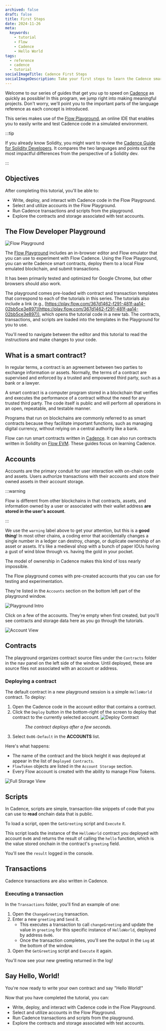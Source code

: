 ```yaml
---
archived: false
draft: false
title: First Steps
date: 2024-11-26
meta:
  keywords:
    - tutorial
    - Flow
    - Cadence
    - Hello World
tags:
  - reference
  - cadence
  - tutorial
socialImageTitle: Cadence First Steps
socialImageDescription: Take your first steps to learn the Cadence smart contract programming language.
---
```


Welcome to our series of guides that get you up to speed on [Cadence] as quickly as possible! In this program, we jump right into making meaningful projects. Don't worry, we'll point you to the important parts of the language reference as each concept is introduced.

This series makes use of the [Flow Playground], an online IDE that enables you to easily write and test Cadence code in a simulated environment.

:::tip

If you already know Solidity, you might want to review the [Cadence Guide for Solidity Developers]. It compares the two languages and points out the most impactful differences from the perspective of a Solidity dev.

:::

## Objectives

After completing this tutorial, you'll be able to:

* Write, deploy, and interact with Cadence code in the Flow Playground.
* Select and utilize accounts in the Flow Playground.
* Run Cadence transactions and scripts from the playground.
* Explore the contracts and storage associated with test accounts.


## The Flow Developer Playground

![Flow Playground](flow-playground.png)

The [Flow Playground] includes an in-browser editor and Flow emulator that you can use to experiment with Flow Cadence. Using the Flow Playground, you can write Cadence smart contracts, deploy them to a local Flow emulated blockchain, and submit transactions.

It has been primarily tested and optimized for Google Chrome, but other browsers should also work.

The playground comes pre-loaded with contract and transaction templates that correspond to each of the tutorials in this series. The tutorials also include a link (e.g., [https://play.flow.com/367d1462-f291-481f-aa14-02bb5ce3e897](https://play.flow.com/367d1462-f291-481f-aa14-02bb5ce3e897)), which opens the tutorial code in a new tab. The contracts, transactions, and scripts are loaded into the templates in the Playground for you to use. 

You'll need to navigate between the editor and this tutorial to read the instructions and make changes to your code.

## What is a smart contract?

In regular terms, a contract is an agreement between two parties to exchange information or assets. Normally, the terms of a contract are supervised and enforced by a trusted and empowered third party, such as a bank or a lawyer.

A smart contract is a computer program stored in a blockchain that verifies and executes the performance of a contract without the need for any trusted third party. The code itself is public and will perform all operations in an open, repeatable, and testable manner.

Programs that run on blockchains are commonly referred to as smart contracts because they facilitate important functions, such as managing digital currency, without relying on a central authority like a bank.

Flow can run smart contracts written in [Cadence]. It can also run contracts written in Solidity on [Flow EVM]. These guides focus on learning Cadence.

## Accounts

Accounts are the primary conduit for user interaction with on-chain code and assets. Users authorize transactions with their accounts and store their owned assets in their account storage.

:::warning

Flow is different from other blockchains in that contracts, assets, and information owned by a user or associated with their wallet address **are stored in the user's account**.

:::

We use the `warning` label above to get your attention, but this is a **good thing**! In most other chains, a coding error that accidentally changes a single number in a ledger can destroy, change, or duplicate ownership of an asset or assets. It's like a medieval shop with a bunch of paper IOUs having a gust of wind blow through vs. having the gold in your pocket.

The model of ownership in Cadence makes this kind of loss nearly impossible.

The Flow playground comes with pre-created accounts that you can use for testing and experimentation.

They're listed in the `Accounts` section on the bottom left part of the playground window.

![Playground Intro](playground-intro.png)

Click on a few of the accounts. They're empty when first created, but you'll see contracts and storage data here as you go through the tutorials.

![Account View](playground-account-view.png)

## Contracts

The playground organizes contract source files under the `Contracts` folder in the nav panel on the left side of the window. Until deployed, these are source files not associated with an account or address.

### Deploying a contract

The default contract in a new playground session is a simple `HelloWorld` contract. To deploy:

1. Open the Cadence code in the account editor that contains a contract.
1. Click the `Deploy` button in the bottom-right of the screen to deploy that contract to the currently selected account.
   ![Deploy Contract](deploybox.png)
   <dl><dd><em>The contract deploys after a few seconds.</em></dd></dl>
1. Select `0x06-Default` in the **ACCOUNTS** list.

Here's what happens:

- The name of the contract and the block height it was deployed at appear in the list of `Deployed Contracts`.
- `FlowToken` objects are listed in the `Account Storage` section.
- Every Flow account is created with the ability to manage Flow Tokens.

![Full Storage View](full-storage.png)

## Scripts

In Cadence, scripts are simple, transaction-like snippets of code that you can use to **read** onchain data that is public.

To load a script, open the `GetGreeting` script and `Execute` it.

This script loads the instance of the `HelloWorld` contract you deployed with account `0x06` and returns the result of calling the `hello` function, which is the value stored onchain in the contract's `greeting` field.

You'll see the `result` logged in the console.

## Transactions

Cadence transactions are also written in Cadence.

### Executing a transaction

In the `Transactions` folder, you'll find an example of one:

1. Open the `ChangeGreeting` transaction.
1. Enter a new `greeting` and `Send` it. 
   - This executes a transaction to call `changeGreeting` and update the value in `greeting` for this specific instance of `HelloWorld`, deployed by address `0x06`.
   - Once the transaction completes, you'll see the output in the `Log` at the bottom of the window.
1. Open the `GetGreeting` script and `Execute` it again.

You'll now see your new greeting returned in the log!

## Say Hello, World!

You're now ready to write your own contract and say "Hello World!"

Now that you have completed the tutorial, you can:

* Write, deploy, and interact with Cadence code in the Flow Playground.
* Select and utilize accounts in the Flow Playground.
* Run Cadence transactions and scripts from the playground.
* Explore the contracts and storage associated with test accounts.

<!-- Relative links. Will not render on the page -->

[Cadence]: ../index.md
[Flow Playground]: https://play.flow.com
[Cadence Guide for Solidity Developers]: ../solidity-to-cadence.md
[Flow EVM]: https://developers.flow.com/evm/about
[Account Model]: ../docs/language/accounts/
